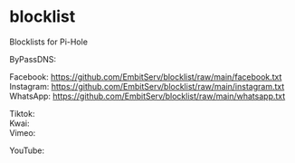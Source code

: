 # blocklist
Blocklists for Pi-Hole <br>

ByPassDNS: <br>

Facebook: https://github.com/EmbitServ/blocklist/raw/main/facebook.txt <br>
Instagram: https://github.com/EmbitServ/blocklist/raw/main/instagram.txt <br>
WhatsApp: https://github.com/EmbitServ/blocklist/raw/main/whatsapp.txt <br>

Tiktok:  <br>
Kwai:  <br>
Vimeo:  <br>

YouTube:  <br>

